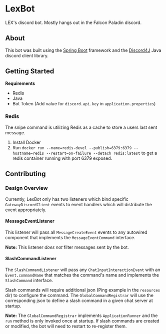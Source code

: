 # LexBot

LEX's discord bot. Mostly hangs out in the Falcon Paladin discord.

## About
This bot was built using the [Spring Boot](https://spring.io/projects/spring-boot) framework and the [Discord4J](https://docs.discord4j.com)
Java discord client library.

## Getting Started

**Requirements**
* Redis
* Java
* Bot Token (Add value for `discord.api.key` in `application.properties`)

### Redis
The snipe command is utilizing Redis as a cache to store a users last sent message.

1. Install Docker
2. Run `docker run --name=redis-devel --publish=6379:6379 --hostname=redis --restart=on-failure --detach redis:latest` to get a redis container running with port 6379 exposed.

## Contributing

### Design Overview

Currently, LexBot only has two listeners which bind specific `GatewayDiscordClient` events to event handlers which will
distribute the event appropriately.

#### MessageEventListener

This listener will pass all `MessageCreateEvent` events to any autowired component that implements the `MessageEventCommand` interface.

**Note:** This listener _does not_ filter messages sent by the bot.

#### SlashCommandListener
The `SlashCommandListener` will pass any `ChatInputInteractionEvent` with an `Event.commandName` that matches the command's
name and implements the `SlashCommand` interface.

Slash commands will require additional json (Ping example in the `resources` dir) to configure the command. The `GlobalCommandRegistrar` 
will use the corresponding json to define a slash command in a given chat server at startup.

**Note:** The `GlobalCommandRegistrar` implements `ApplicationRunner` and the `run` method is only invoked once at startup. If slash commands
are created or modified, the bot will need to restart to re-register them.
